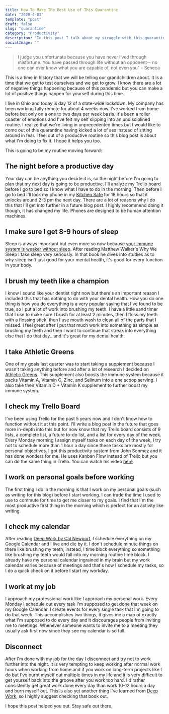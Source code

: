 ```yaml
---
title: How To Make The Best Use of This Quarantine
date: "2020-4-03"
template: "post"
draft: false
slug: "quarantine"
category: "Productivity"
description: "In this post I talk about my struggle with this quarantine and the daily routine I'm using to keep productive that you can steal."
socialImage: ""
---
```


> I judge you unfortunate because you have never lived through misfortune. You have passed through life without an opponent-- no one can ever know what you are capable of, not even you" - Seneca

This is a time in history that we will be telling our grandchildren about. It is a time that we get to test ourselves and we get to grow. I know there are a lot of negative things happening because of this pandemic but you can make a lot of positive things happen for yourself during this time. 

I live in Ohio and today is day 12 of a state-wide lockdown. My company has been working fully remote for about 4 weeks now. I've worked from home before but only on a one to two days per week basis. It's been a roller coaster of emotions and I've felt my self slipping into an undisciplined routine. I realize that we're living in unprecedented times but I would like to come out of this quarantine having kicked a lot of ass instead of sitting around in fear. I feel out of a productive routine so this blog post is about what I'm doing to fix it. I hope it helps you too.

This is going to be my routine moving forward:

## The night before a productive day

Your day can be anything you decide it is, so the night before I'm going to plan that my next day is going to be productive. I'll analyze my Trello board before I go to bed so I know what I have to do in the morning. Then before I go to bed I'll lock my phone in my <a href="https://amzn.to/3bNZpL9" target="_blank">Kitchen Safe</a> for 18 hours so that it unlocks around 2-3 pm the next day. There are a lot of reasons why I do this that I'll get into further in a future blog post. I highly recommend doing it though, it has changed my life. Phones are designed to be human attention machines.

## I make sure I get 8-9 hours of sleep

Sleep is always important but even more so now because <a href="https://www.mayoclinic.org/diseases-conditions/insomnia/expert-answers/lack-of-sleep/faq-20057757" target="_blank">your immune system is weaker without sleep</a>. After reading Matthew Walker's Why We Sleep I take sleep very seriously. In that book he dives into studies as to why sleep isn't just good for your mental health, it's good for every function in your body.

## I brush my teeth like a champion

I know I sound like your dentist right now but there's an important reason I included this that has nothing to do with your dental health. How you do one thing is how you do everything is a very popular saying that I've found to be true, so I put a lot of work into brushing my teeth. I have a little sand timer that I use to make sure I brush for at least 2 minutes, then I floss my teeth with a flossing stick, then I use mouth wash to clean all of the parts that I missed. I feel great after I put that much work into something as simple as brushing my teeth and then I want to continue that streak into everything else that I do that day...and it's great for my dental health.

## I take Athletic Greens 

One of my goals last quarter was to start taking a supplement because I wasn't taking anything before and after a lot of research I decided on <a href="https://amzn.to/2RbFRsf" target="_blank">Athletic Greens</a>. This supplement also boosts the immune system because it packs Vitamin A, Vitamin C, Zinc, and Selinum into a one scoop serving. I also take their Vitamin D + Vitamin K supplement to further boost my immune system. 

## I check my Trello Board

I've been using Trello for the past 5 years now and I don't know how to function without it at this point. I'll write a blog post in the future that goes more in-depth into this but for now know that my Trello board consists of 9 lists, a complete list, a future to-do list, and a list for every day of the week. Every Monday morning I assign myself tasks on each day of the week, I try not to schedule more than 1 hour a day since these tasks are mostly for personal objectives. I got this productivity system from John Sonmez and it has done wonders for me. He uses Kanban Flow instead of Trello but you can do the same thing in Trello. You can watch his video <a href="https://www.youtube.com/watch?v=UdvwVYAaWEc" target="_blank">here</a>.

## I work on personal goals before working

The first thing I do in the morning is that I work on my personal goals (such as writing for this blog) before I start working. I can trade the time I used to use to commute for time to get me closer to my goals. I find that I'm the most productive first thing in the morning which is perfect for an activity like writing.

## I check my calendar

After reading <a href="https://amzn.to/39JQngC" target="_blank">Deep Work by Cal Newport</a>, I schedule everything on my Google Calendar and I live and die by it. I don't schedule minute things on there like brushing my teeth, instead, I time block everything so something like brushing my teeth would fall into my morning routine time block. I already have my personal calendar ingrained in my brain but my work calendar varies because of meetings and that's how I schedule my tasks, so I do a quick check on it before I start my workday.

## I work at my job

I approach my professional work like I approach my personal work. Every Monday I schedule out every task I'm supposed to get done that week on my Google Calendar. I create events for every single task that I'm going to do that week. This accomplishes two things, it gives me a map of exactly what I'm supposed to do every day and it discourages people from inviting me to meetings. Whenever someone wants to invite me to a meeting they usually ask first now since they see my calendar is so full.

## Disconnect

After I'm done with my job for the day I disconnect and try not to work further into the night. It is very tempting to keep working after normal work hours when working from home and if you work on long-term projects like I do but I've burnt myself out multiple times in my life and it is very difficult to get yourself back into the groove after you work too hard. I'd rather consistently get great work done every day than work 10-12 hours a day and burn myself out. This is also yet another thing I've learned from <a href="https://amzn.to/39JQngC" target="_blank">Deep Work</a>, so I highly suggest checking that book out.

I hope this post helped you out. Stay safe out there.